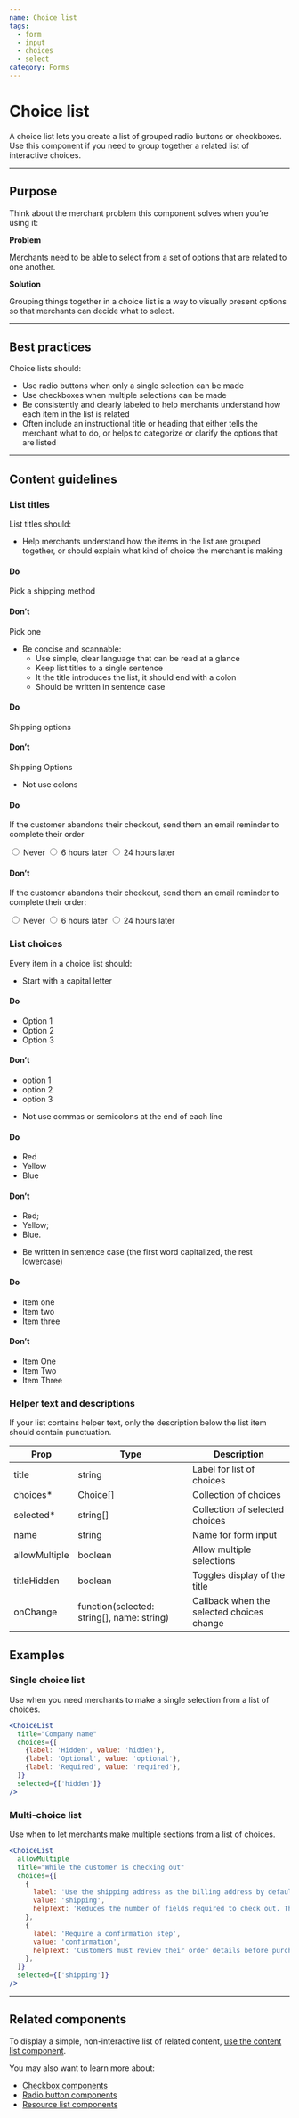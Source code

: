 ```yaml
---
name: Choice list
tags:
  - form
  - input
  - choices
  - select
category: Forms
---
```


# Choice list

A choice list lets you create a list of grouped radio buttons or checkboxes.
Use this component if you need to group together a related list of interactive
choices.

---

## Purpose

Think about the merchant problem this component solves when you’re using it:

**Problem**

Merchants need to be able to select from a set of options that are related to
one another.

**Solution**

Grouping things together in a choice list is a way to visually present options
so that merchants can decide what to select.

---

## Best practices

Choice lists should:

* Use radio buttons when only a single selection can be made
* Use checkboxes when multiple selections can be made
* Be consistently and clearly labeled to help merchants understand how each
item in the list is related
* Often include an instructional title or heading that either tells the
merchant what to do, or helps to categorize or clarify the options that are
listed

---

## Content guidelines

### List titles

List titles should:

* Help merchants understand how the items in the list are grouped together, or
should explain what kind of choice the merchant is making

<!-- usagelist -->
#### Do
Pick a shipping method

#### Don’t
Pick one
<!-- end -->

* Be concise and scannable:
  * Use simple, clear language that can be read at a glance
  * Keep list titles to a single sentence
  * It the title introduces the list, it should end with a colon
  * Should be written in sentence case

<!-- usagelist -->
#### Do
Shipping options

#### Don’t
Shipping Options
<!-- end -->

* Not use colons

<!-- usageblock -->
#### Do
If the customer abandons their checkout, send them an email reminder to complete their order

<input type="radio" name="foo"> Never
<input type="radio" name="foo"> 6 hours later
<input type="radio" name="foo"> 24 hours later

#### Don’t
If the customer abandons their checkout, send them an email reminder to complete their order:

<input type="radio" name="foo"> Never
<input type="radio" name="foo"> 6 hours later
<input type="radio" name="foo"> 24 hours later
<!-- end -->

### List choices

Every item in a choice list should:

* Start with a capital letter

<!-- usageblock -->
#### Do
- Option 1
- Option 2
- Option 3

#### Don’t
- option 1
- option 2
- option 3
<!-- end -->

* Not use commas or semicolons at the end of each line

<!-- usageblock -->
#### Do
- Red
- Yellow
- Blue

#### Don’t
- Red;
- Yellow;
- Blue.
<!-- end -->

* Be written in sentence case (the first word capitalized, the rest lowercase)

<!-- usageblock -->
#### Do
- Item one
- Item two
- Item three

#### Don’t
- Item One
- Item Two
- Item Three
<!-- end -->

### Helper text and descriptions

If your list contains helper text, only the description below the list item should contain punctuation.

| Prop | Type | Description |
| ---- | ---- | ----------- |
| title | string | Label for list of choices |
| choices* | Choice[] | Collection of choices |
| selected* | string[] | Collection of selected choices |
| name | string | Name for form input |
| allowMultiple | boolean | Allow multiple selections |
| titleHidden | boolean | Toggles display of the title |
| onChange | function(selected: string[], name: string) | Callback when the selected choices change |

## Examples

### Single choice list

Use when you need merchants to make a single selection from a list of choices.

```jsx
<ChoiceList
  title="Company name"
  choices={[
    {label: 'Hidden', value: 'hidden'},
    {label: 'Optional', value: 'optional'},
    {label: 'Required', value: 'required'},
  ]}
  selected={['hidden']}
/>
```

### Multi-choice list

Use when to let merchants make multiple sections from a list of choices.

```jsx
<ChoiceList
  allowMultiple
  title="While the customer is checking out"
  choices={[
    {
      label: 'Use the shipping address as the billing address by default',
      value: 'shipping',
      helpText: 'Reduces the number of fields required to check out. The billing address can still be edited.',
    },
    {
      label: 'Require a confirmation step',
      value: 'confirmation',
      helpText: 'Customers must review their order details before purchasing.',
    },
  ]}
  selected={['shipping']}
/>
```

---

## Related components

To display a simple, non-interactive list of related content,
[use the content list component](/components/lists/list).

You may also want to learn more about:

* [Checkbox components](/components/forms/checkbox)
* [Radio button components](/components/forms/radio-button)
* [Resource list components](/components/lists/resource-list)

